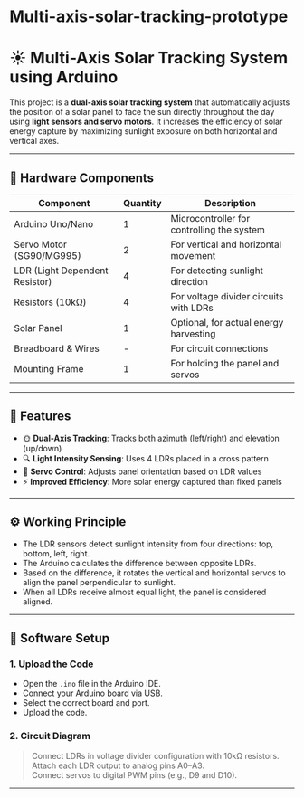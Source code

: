 # Multi-axis-solar-tracking-prototype

# ☀️ Multi-Axis Solar Tracking System using Arduino

This project is a **dual-axis solar tracking system** that automatically adjusts the position of a solar panel to face the sun directly throughout the day using **light sensors and servo motors**. It increases the efficiency of solar energy capture by maximizing sunlight exposure on both horizontal and vertical axes.

---

## 🔧 Hardware Components

| Component           | Quantity | Description                                 |
|--------------------|----------|---------------------------------------------|
| Arduino Uno/Nano    | 1        | Microcontroller for controlling the system  |
| Servo Motor (SG90/MG995) | 2        | For vertical and horizontal movement       |
| LDR (Light Dependent Resistor) | 4        | For detecting sunlight direction          |
| Resistors (10kΩ)    | 4        | For voltage divider circuits with LDRs     |
| Solar Panel         | 1        | Optional, for actual energy harvesting      |
| Breadboard & Wires  | -        | For circuit connections                    |
| Mounting Frame      | 1        | For holding the panel and servos           |

---

## 🧠 Features

- 🌞 **Dual-Axis Tracking**: Tracks both azimuth (left/right) and elevation (up/down)
- 🔍 **Light Intensity Sensing**: Uses 4 LDRs placed in a cross pattern
- 🧭 **Servo Control**: Adjusts panel orientation based on LDR values
- ⚡ **Improved Efficiency**: More solar energy captured than fixed panels

---

## ⚙️ Working Principle

- The LDR sensors detect sunlight intensity from four directions: top, bottom, left, right.
- The Arduino calculates the difference between opposite LDRs.
- Based on the difference, it rotates the vertical and horizontal servos to align the panel perpendicular to sunlight.
- When all LDRs receive almost equal light, the panel is considered aligned.

---

## 🧪 Software Setup

### 1. Upload the Code

- Open the `.ino` file in the Arduino IDE.
- Connect your Arduino board via USB.
- Select the correct board and port.
- Upload the code.

### 2. Circuit Diagram

> Connect LDRs in voltage divider configuration with 10kΩ resistors.  
> Attach each LDR output to analog pins A0–A3.  
> Connect servos to digital PWM pins (e.g., D9 and D10).

---



